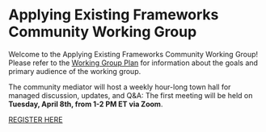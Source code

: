 # Applying Existing Frameworks Community Working Group
Welcome to the Applying Existing Frameworks Community Working Group! Please refer to the [Working Group Plan](./plan.md) for information about the goals and primary audience of the working group.

The community mediator will host a weekly hour-long town hall for managed discussion, updates, and Q&A: The first meeting will be held on **Tuesday, April 8th, from 1-2 PM ET via Zoom**.

[REGISTER HERE](https://gsa.zoomgov.com/meeting/register/t7WXSUz2SqK7Pdn8KXH8jQ#/registration)
